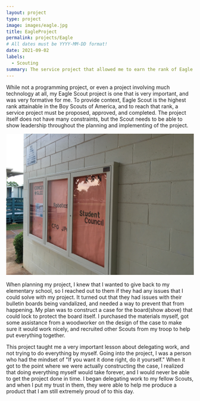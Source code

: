```yaml
---
layout: project
type: project
image: images/eagle.jpg
title: EagleProject
permalink: projects/Eagle
# All dates must be YYYY-MM-DD format!
date: 2021-09-02
labels:
  - Scouting
summary: The service project that allowed me to earn the rank of Eagle Scout.
---
```

While not a programming project, or even a project involving much technology at all, my Eagle Scout project is one that is very important, and was very formative for me. To provide context, Eagle Scout is the highest rank attainable in the Boy Scouts of America, and to reach that rank, a service project must be proposed, approved, and completed. The project itself does not have many constraints, but the Scout needs to be able to show leadership throughout the planning and implementing of the project.

<img class="ui image" src="../images/EagleProject.jpg">

When planning my project, I knew that I wanted to give back to my elementary school, so I reached out to them if they had any issues that I could solve with my project. It turned out that they had issues with their bulletin boards being vandalized, and needed a way to prevent that from happening. My plan was to construct a case for the board(show above) that could lock to protect the board itself. I purchased the materials myself, got some assistance from a woodworker on the design of the case to make sure it would work nicely, and recruited other Scouts from my troop to help put everything together.

This project taught me a very important lesson about delegating work, and not trying to do everything by myself. Going into the project, I was a person who had the mindset of "If you want it done right, do it yourself." When it got to the point where we were actually constructing the case, I realized that doing everything myself would take forever, and I would never be able to get the project done in time. I began delegating work to my fellow Scouts, and when I put my trust in them, they were able to help me produce a product that I am still extremely proud of to this day.
